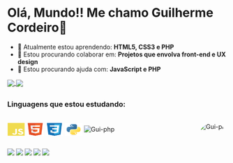 # Olá, Mundo!! Me chamo Guilherme Cordeiro👋

- 🌱 Atualmente estou aprendendo:  **HTML5, CSS3 e PHP**
- 👯 Estou procurando colaborar em:  **Projetos que envolva front-end e UX design**
- 🤔 Estou procurando ajuda com:  **JavaScript e PHP**

<a href="https://github.com/anuraghazra/github-readme-stats">
  <img align="center" src="https://github-readme-stats.vercel.app/api?username=guilhermecordeiro23&show_icons=true&theme=transparent" />
</a>
<a href="https://github.com/anuraghazra/convoychat">
  <img align="center" src="https://github-readme-stats.vercel.app/api/top-langs/?username=guilhermecordeiro23&show_icons=true&theme=transparent" />
</a>

##

### Linguagens que estou estudando:

<div style="display: inline_block"><br>
  <img align="center" alt="Cordeiro-Js" height="30" width="40" src="https://raw.githubusercontent.com/devicons/devicon/master/icons/javascript/javascript-plain.svg">
  <img align="center" alt="Cordeiro-HTML" height="30" width="40" src="https://raw.githubusercontent.com/devicons/devicon/master/icons/html5/html5-original.svg">
  <img align="center" alt="Cordeiro-CSS" height="30" width="40" src="https://raw.githubusercontent.com/devicons/devicon/master/icons/css3/css3-original.svg">
  <img align="center" alt="Cordeiro-Python" height="30" width="40" src="https://raw.githubusercontent.com/devicons/devicon/master/icons/python/python-original.svg">
  <img align="center" alt="Gui-php" height="60" width="50" src="https://cdn.jsdelivr.net/gh/devicons/devicon/icons/php/php-plain.svg" />
  <img align="right" alt="Gui-pic" height="150" style="border-radius:50px;" src="">
</div>

##

<div> 
  <a href="https://instagram.com/gui_cavalcantii_" target="_blank"><img src="https://img.shields.io/badge/-Instagram-%23E4405F?style=for-the-badge&logo=instagram&logoColor=white" target="_blank"></a>
 	<a href="https://www.twitch.tv/" target="_blank"><img src="https://img.shields.io/badge/Twitch-9146FF?style=for-the-badge&logo=twitch&logoColor=white" target="_blank"></a>
 <a href="https://discord.gg" target="_blank"><img src="https://img.shields.io/badge/Discord-7289DA?style=for-the-badge&logo=discord&logoColor=white" target="_blank"></a> 
  <a href = "mailto:"><img src="https://img.shields.io/badge/-Gmail-%23333?style=for-the-badge&logo=gmail&logoColor=white" target="_blank"></a>
  <a href="https://www.linkedin.com/in/guilhermecordeirocavalcanti23" target="_blank"><img src="https://img.shields.io/badge/-LinkedIn-%230077B5?style=for-the-badge&logo=linkedin&logoColor=white" target="_blank"></a> 
  
</div>
